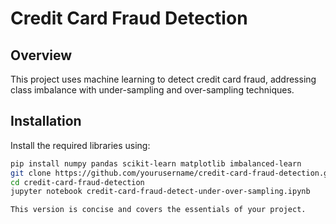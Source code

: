# Credit Card Fraud Detection

## Overview
This project uses machine learning to detect credit card fraud, addressing class imbalance with under-sampling and over-sampling techniques.

## Installation
Install the required libraries using:
```bash
pip install numpy pandas scikit-learn matplotlib imbalanced-learn
git clone https://github.com/yourusername/credit-card-fraud-detection.git
cd credit-card-fraud-detection
jupyter notebook credit-card-fraud-detect-under-over-sampling.ipynb

This version is concise and covers the essentials of your project.
